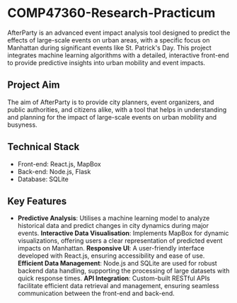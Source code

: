 # COMP47360-Research-Practicum

AfterParty is an advanced event impact analysis tool designed to predict the effects of large-scale events on urban areas, with a specific focus on Manhattan during significant events like St. Patrick's Day. This project integrates machine learning algorithms with a detailed, interactive front-end to provide predictive insights into urban mobility and event impacts.

## Project Aim
The aim of AfterParty is to provide city planners, event organizers, and public authorities, and citizens alike, with a tool that helps in understanding and planning for the impact of large-scale events on urban mobility and busyness.

## Technical Stack
- Front-end: React.js, MapBox
- Back-end: Node.js, Flask
- Database: SQLite

## Key Features
- **Predictive Analysis**: Utilises a machine learning model to analyze historical data and predict changes in city dynamics during major events.
**Interactive Data Visualisation**: Implements MapBox for dynamic visualizations, offering users a clear representation of predicted event impacts on Manhattan.
**Responsive UI**: A user-friendly interface developed with React.js, ensuring accessibility and ease of use.
**Efficient Data Management**: Node.js and SQLite are used for robust backend data handling, supporting the processing of large datasets with quick response times.
**API Integration**: Custom-built RESTful APIs facilitate efficient data retrieval and management, ensuring seamless communication between the front-end and back-end.
